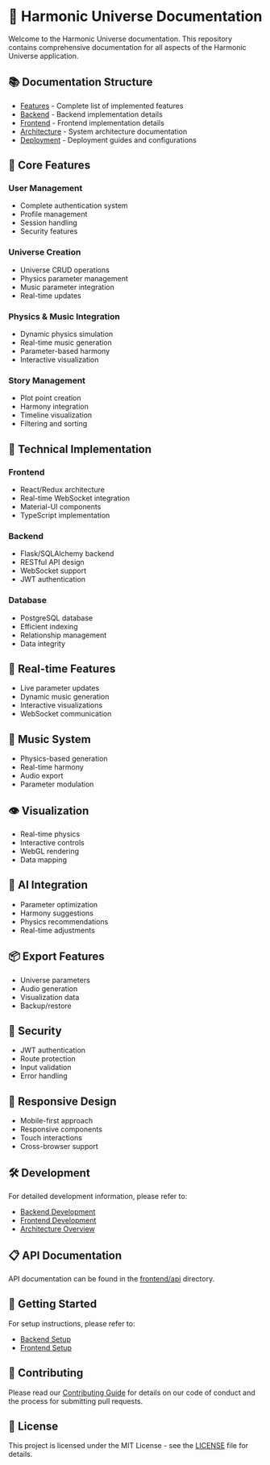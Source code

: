 # 🌌 Harmonic Universe Documentation

Welcome to the Harmonic Universe documentation. This repository contains comprehensive documentation for all aspects of the Harmonic Universe application.

## 📚 Documentation Structure

- [Features](./FEATURES.md) - Complete list of implemented features
- [Backend](./backend/) - Backend implementation details
- [Frontend](./frontend/) - Frontend implementation details
- [Architecture](./architecture/) - System architecture documentation
- [Deployment](./deployment/) - Deployment guides and configurations

## 🚀 Core Features

### User Management

- Complete authentication system
- Profile management
- Session handling
- Security features

### Universe Creation

- Universe CRUD operations
- Physics parameter management
- Music parameter integration
- Real-time updates

### Physics & Music Integration

- Dynamic physics simulation
- Real-time music generation
- Parameter-based harmony
- Interactive visualization

### Story Management

- Plot point creation
- Harmony integration
- Timeline visualization
- Filtering and sorting

## 🔧 Technical Implementation

### Frontend

- React/Redux architecture
- Real-time WebSocket integration
- Material-UI components
- TypeScript implementation

### Backend

- Flask/SQLAlchemy backend
- RESTful API design
- WebSocket support
- JWT authentication

### Database

- PostgreSQL database
- Efficient indexing
- Relationship management
- Data integrity

## 🔄 Real-time Features

- Live parameter updates
- Dynamic music generation
- Interactive visualizations
- WebSocket communication

## 🎵 Music System

- Physics-based generation
- Real-time harmony
- Audio export
- Parameter modulation

## 👁️ Visualization

- Real-time physics
- Interactive controls
- WebGL rendering
- Data mapping

## 🤖 AI Integration

- Parameter optimization
- Harmony suggestions
- Physics recommendations
- Real-time adjustments

## 📦 Export Features

- Universe parameters
- Audio generation
- Visualization data
- Backup/restore

## 🔐 Security

- JWT authentication
- Route protection
- Input validation
- Error handling

## 📱 Responsive Design

- Mobile-first approach
- Responsive components
- Touch interactions
- Cross-browser support

## 🛠️ Development

For detailed development information, please refer to:

- [Backend Development](./backend/README.md)
- [Frontend Development](./frontend/README.md)
- [Architecture Overview](./architecture/README.md)

## 📋 API Documentation

API documentation can be found in the [frontend/api](./frontend/api/) directory.

## 🚀 Getting Started

For setup instructions, please refer to:

- [Backend Setup](./backend/README.md#setup)
- [Frontend Setup](./frontend/README.md#setup)

## 🤝 Contributing

Please read our [Contributing Guide](./CONTRIBUTING.md) for details on our code of conduct and the process for submitting pull requests.

## 📄 License

This project is licensed under the MIT License - see the [LICENSE](./LICENSE) file for details.
